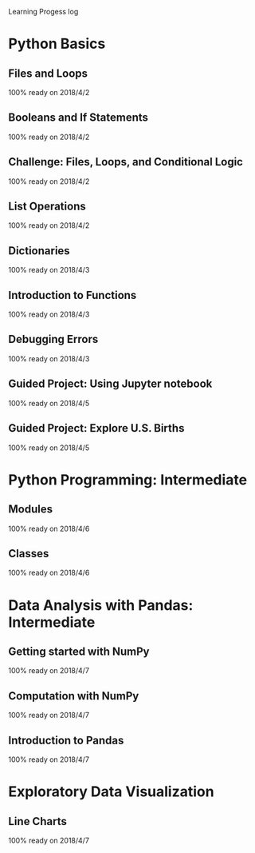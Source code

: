 Learning Progess log


# Python Basics

## Files and Loops
   100% ready on 2018/4/2

## Booleans and If Statements
   100% ready on 2018/4/2

## Challenge: Files, Loops, and Conditional Logic
   100% ready on 2018/4/2

## List Operations
   100% ready on 2018/4/2

## Dictionaries
   100% ready on 2018/4/3

## Introduction to Functions
   100% ready on 2018/4/3

## Debugging Errors
   100% ready on 2018/4/3

## Guided Project: Using Jupyter notebook
   100% ready on 2018/4/5

## Guided Project: Explore U.S. Births
   100% ready on 2018/4/5

# Python Programming: Intermediate

## Modules
   100% ready on 2018/4/6

## Classes
   100% ready on 2018/4/6

# Data Analysis with Pandas: Intermediate

## Getting started with NumPy
   100% ready on 2018/4/7

## Computation with NumPy
   100% ready on 2018/4/7

## Introduction to Pandas
   100% ready on 2018/4/7

# Exploratory Data Visualization

## Line Charts
   100% ready on 2018/4/7
